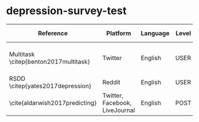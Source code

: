 # depression-survey-test



| Reference| Platform                       | Language | Level | Annotation Procedure | Label                         | Dataset Size | Availability |
|----------------------------------------------------------------------------------------------------------------------------------------------------------------------------|--------------------------------|----------|-------|----------------------|-------------------------------|--------------|--------------|
| Multitask \citep{benton2017multitask}                                                                                                                                      | Twitter                        | English  | USER  | Self-mention         | Labels for multiple disorders | 9.5K users   | UNK          |
| RSDD \citep{yates2017depression}                                                                                                                                           | Reddit                         | English  | USER  | Self-mention         | BIN                           | 116K users   | DUA          |
| \cite{aldarwish2017predicting}                                                                                                                                             | Twitter, Facebook, LiveJournal | English  | POST  | Manual annotation    | BIN| DSM-IV symptoms          | 6.7K posts   | API          |
